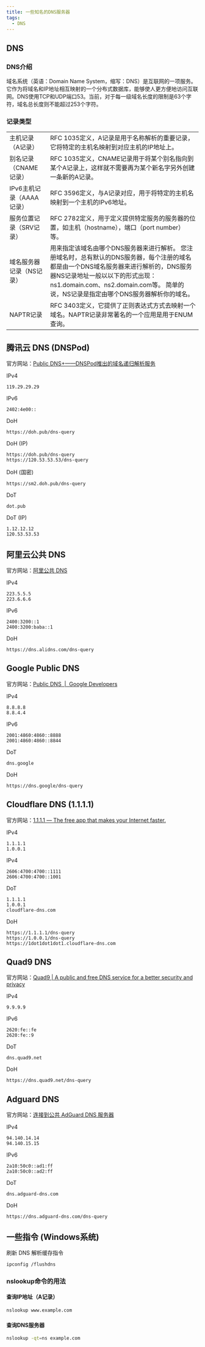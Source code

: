```yaml
---
title: 一些知名的DNS服务器
tags:
  - DNS
---
```


## DNS

### DNS介绍

域名系统（英语：Domain Name System，缩写：DNS）是互联网的一项服务。它作为将域名和IP地址相互映射的一个分布式数据库，能够使人更方便地访问互联网。DNS使用TCP和UDP端口53。当前，对于每一级域名长度的限制是63个字符，域名总长度则不能超过253个字符。

### 记录类型

|||
|----|----|
|主机记录（A记录）|RFC 1035定义，A记录是用于名称解析的重要记录，它将特定的主机名映射到对应主机的IP地址上。|
|别名记录（CNAME记录）|RFC 1035定义，CNAME记录用于将某个别名指向到某个A记录上，这样就不需要再为某个新名字另外创建一条新的A记录。|
|IPv6主机记录（AAAA记录）|RFC 3596定义，与A记录对应，用于将特定的主机名映射到一个主机的IPv6地址。|
|服务位置记录（SRV记录）|RFC 2782定义，用于定义提供特定服务的服务器的位置，如主机（hostname），端口（port number）等。|
|域名服务器记录（NS记录）|用来指定该域名由哪个DNS服务器来进行解析。 您注册域名时，总有默认的DNS服务器，每个注册的域名都是由一个DNS域名服务器来进行解析的，DNS服务器NS记录地址一般以以下的形式出现： ns1.domain.com、ns2.domain.com等。 简单的说，NS记录是指定由哪个DNS服务器解析你的域名。|
|NAPTR记录|RFC 3403定义，它提供了正则表达式方式去映射一个域名。NAPTR记录非常著名的一个应用是用于ENUM查询。|

## 腾讯云 DNS (DNSPod)

官方网站：[Public DNS+——DNSPod推出的域名递归解析服务](https://www.dnspod.cn/Products/publicdns)

IPv4

```text
119.29.29.29
```

IPv6

```text
2402:4e00::
```

DoH

```text
https://doh.pub/dns-query
```

DoH (IP)

```text
https://doh.pub/dns-query
https://120.53.53.53/dns-query
```

DoH (国密)

```text
https://sm2.doh.pub/dns-query
```

DoT

```text
dot.pub
```

DoT (IP)

```text
1.12.12.12
120.53.53.53
```

## 阿里云公共 DNS

官方网站：[阿里公共 DNS](https://alidns.com/)

IPv4

```text
223.5.5.5
223.6.6.6
```

IPv6

```text
2400:3200::1
2400:3200:baba::1
```

DoH

```text
https://dns.alidns.com/dns-query
```

## Google Public DNS

官方网站：[Public DNS &nbsp;\|&nbsp; Google Developers](https://developers.google.com/speed/public-dns/)

IPv4

```text
8.8.8.8
8.8.4.4
```

IPv6

```text
2001:4860:4860::8888
2001:4860:4860::8844
```

DoT

```text
dns.google
```

DoH

```text
https://dns.google/dns-query
```

## Cloudflare DNS (1.1.1.1)

官方网站：[1.1.1.1 — The free app that makes your Internet faster.](https://cloudflare-dns.com/)

IPv4

```text
1.1.1.1
1.0.0.1
````

IPv4

```text
2606:4700:4700::1111
2606:4700:4700::1001
````

DoT

```text
1.1.1.1
1.0.0.1
cloudflare-dns.com
```

DoH

```text
https://1.1.1.1/dns-query
https://1.0.0.1/dns-query
https://1dot1dot1dot1.cloudflare-dns.com
```

## Quad9 DNS

官方网站：[Quad9 \| A public and free DNS service for a better security and privacy](https://www.quad9.net/)

IPv4

```text
9.9.9.9
````

IPv6

```text
2620:fe::fe
2620:fe::9
````

DoT

```text
dns.quad9.net
```

DoH

```text
https://dns.quad9.net/dns-query
```

## Adguard DNS

官方网站：[连接到公共 AdGuard DNS 服务器](https://adguard-dns.io/zh_cn/public-dns.html)

IPv4

```text
94.140.14.14
94.140.15.15
```

IPv6

```text
2a10:50c0::ad1:ff
2a10:50c0::ad2:ff
```

DoT

```text
dns.adguard-dns.com
```

DoH

```text
https://dns.adguard-dns.com/dns-query
```

## 一些指令 (Windows系统)

刷新 DNS 解析缓存指令

```bash
ipconfig /flushdns
```

### nslookup命令的用法

#### 查询IP地址（A记录）

```bash
nslookup www.example.com
```

#### 查询DNS服务器

```bash
nslookup -qt=ns example.com
```

